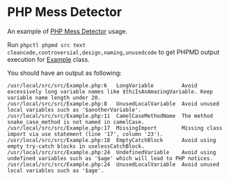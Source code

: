 # PHP Mess Detector

An example of [PHP Mess Detector](https://phpmd.org/) usage.

Run `phpctl phpmd src text cleancode,controversial,design,naming,unusedcode` to get PHPMD output execution for [Example](./src/Example.php) class.

You should have an output as following:
```shell
/usr/local/src/src/Example.php:6   LongVariable         Avoid excessively long variable names like $thiIsAnAmazingVariable. Keep variable name length under 20.
/usr/local/src/src/Example.php:8   UnusedLocalVariable  Avoid unused local variables such as '$anotherVariable'.
/usr/local/src/src/Example.php:11  CamelCaseMethodName  The method snake_case_method is not named in camelCase.
/usr/local/src/src/Example.php:17  MissingImport        Missing class import via use statement (line '17', column '23').
/usr/local/src/src/Example.php:18  EmptyCatchBlock      Avoid using empty try-catch blocks in uselessCatchBlock.
/usr/local/src/src/Example.php:24  UndefinedVariable    Avoid using undefined variables such as '$age' which will lead to PHP notices.
/usr/local/src/src/Example.php:24  UnusedLocalVariable  Avoid unused local variables such as '$age'.
```